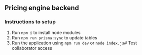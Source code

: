 ## Pricing engine backend

### Instructions to setup

1. Run ```npm i``` to install node modules
2. Run ```npm run prisma:sync``` to update tables 
3. Run the application using ```npm run dev``` or ```node index.js```# Test collaborator access
